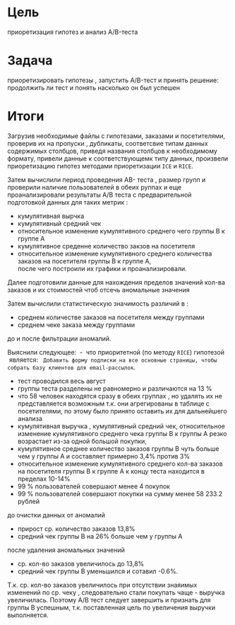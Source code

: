 # Цель 
приоретизация гипотез и анализ A/B-теста    

# Задача
приоретизировать гипотезы , запустить A/B-тест и принять решение: продолжить ли тест и понять насколько он был успешен

# Итоги
Загрузив необходимые файлы с гипотезами, заказами и посетителями,   
проверив их на пропуски , дубликаты, соответсвие типам данных содержимых столбцов,
приведя названия столбцов к необходимому формату, привели данные к соответствующемк типу данных, 
произвели приоретизацию гипотез методами приоретизации `ICE` и `RICE`.  

Затем вычислили период проведения AB- теста , размер групп и проверили наличие пользователей в обеих руппах и еще проанализировали результаты A/B теста с предварительной подготовкой данных для таких метрик : 
 - кумулятивная вырчка 
- кумулятивный средний чек
- относительное изменение кумулятивного среднего чего группы В к группе А
- кумулятивное среденне количество закзов на посетителя
- относительное изменение кумулятивного среднего количества заказов на посетителя группы В к группе А,   
после чего построили их графики и проанализировали.

Далее подготовили данные для нахождения пределов значений кол-ва заказов и их стоимостей чтоб отсечь аномальные значения

Затем вычислили статистическую значимость различий в :
- среднем количестве заказов на посетителя между группами
- среднем чеке заказа между группами

до и после фильтрации аномалий.


Выяснили следующее:
 -  что приоритетной (по методу `RICE`) гипотезой  является:  
`Добавить форму подписки на все основные страницы, чтобы собрать базу клиентов для email-рассылок`.  



- тест проводился весь август
- группы теста разделены не равномерно и различаются на 13 %
- что 58 человек находятся сразу в обеих группах , но удалять их не представляется возможным т.к. они агрегированы в таблице с посетителями, по этому было принято оставить их для дальнейшего анализа
- кумулятивная выручка , кумулятивный средний чек, относительное изменение кумулятивного среднего чека группы В к группы А резко возрастает из-за одной большой покупки,
- кумулятивное среднее количество заказов группы В чуть больше чем у группы А и составляет примерно 3,4% против 3%
- относительное изменение кумулятивного среднего кол-ва заказов на посетителя группы В к группе А к концу теста находится в пределах 10-14%
- 99 % пользователей совершают менее 4 покупок
- 99 % пользователей совершают покупки  на сумму менее 58 233.2 рублей

до очистки данных от аномалий 
- прирост ср. количество заказов 13,8% 
- средний чек группы В на 26% больше чем у группы А

после удаления аномальных значений
- ср. кол-во заказов увеличилось до 13,8%
- средний чек группы B уменьшился и сотавил -0.6%.

Т.к. ср. кол-во заказов увеличилось при отсутствии знаяимых изменений по ср. чеку , следовательно стали покупать чаще - выручка увеличилась. 
Поэтому А/В тест  следует завершить и признать для группы В успешным, т.к. поставленная цель по  увеличения выручки выполняется.